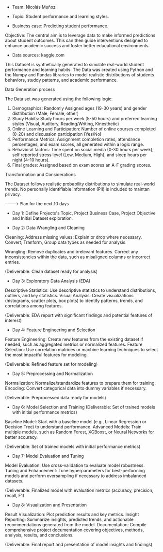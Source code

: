- Team: Nicolás Muñoz

- Topic: Student performance and learning styles.

- Business case: Predicting student performance. 

Objective: The central aim is to leverage data to make informed predictions about student outcomes. This can then guide interventions designed to enhance academic success and foster better educational environments.

- Data sources: kaggle.com

This Dataset is synthetically generated to simulate real-world student performance and learning habits. The Data was created using Python and the Numpy and Pandas libraries to model realistic distributions of students behaviors, studdy patterns, and academic performance. 

Data Generation process

The Data set was generated using the following logic:
1. Demographics: Randomly Assigned ages (19-30 years) and gender distribution (Male, Female, other)
2. Study Habits: Study hours per week (5-50 hours) and preferred learning styles (Visual, Auditory, Reading/Writing, Kinesthetic)
3. Online Learning and Participation: Number of online courses completed (0-20) and discussion participation (Yes/No)
4. Performance Metrics: Assignment completion rates, attendance percentages, and exam scores, all generated within a logic range.
5. Behavioral factors: Time spent on social media (0-30 hours per week), self reported stress level (Low, Medium, High), and sleep hours per night (4-10 hours).
6. Final grades: Assigned based on exam scores an A-F grading scores.

Transformation and Considerations

The Dataset follows realistic probability distributions to simulate real-world trends.
No personally identifiable information (PII) is included to maintan privacy.


----> Plan for the next 10 days

- Day 1: Define Projects's Topic, Project Business Case, Project Objective and Initial Dataset exploration.  


- Day 2: Data Wrangling and Cleaning

Cleaning: Address missing values: Explain or drop where necessary. Convert, Tranform, Group data types as needed for analysis.

Wrangling: Remove duplicates and irrelevant features. Correct any inconsistencies within the data, such as misaligned columns or incorrect entries.

(Deliverable: Clean dataset ready for analysis)


- Day 3: Exploratory Data Analysis (EDA)

Descriptive Statistics: Use descriptive statistics to understand distributions, outliers, and key statistics.
Visual Analysis: Create visualizations (histograms, scatter plots, box plots) to identify patterns, trends, and correlations among features.

(Deliverable: EDA report with significant findings and potential features of interest)


- Day 4: Feature Engineering and Selection

Feature Engineering: Create new features from the existing dataset if needed, such as aggregated metrics or normalized features.
Feature Selection: Use correlation matrices or machine learning techniques to select the most impactful features for modeling.

(Deliverable: Refined feature set for modeling)

- Day 5: Preprocessing and Normalization 

Normalization: Normalize/standardize features to prepare them for training.
Encoding: Convert categorical data into dummy variables if necessary.

(Deliverable: Preprocessed data ready for models)

- Day 6: Model Selection and Training (Deliverable: Set of trained models with initial performance metrics)

Baseline Model: Start with a baseline model (e.g., Linear Regression or Decision Tree) to understand performance.
Advanced Models: Train multiple models, such as Random Forest, XGBoost, or Neural Networks for better accuracy.

(Deliverable: Set of trained models with initial performance metrics)

- Day 7: Model Evaluation and Tuning 

Model Evaluation: Use cross-validation to evaluate model robustness.
Tuning and Enhancement: Tune hyperparameters for best-performing models and perform oversampling if necessary to address imbalanced datasets.

(Deliverable: Finalized model with evaluation metrics (accuracy, precision, recall, F1)

- Day 8: Visualization and Presentation 

Result Visualization: Plot prediction results and key metrics.
Insight Reporting: Summarize insights, predicted trends, and actionable recommendations generated from the model.
Documentation: Compile comprehensive project documentation covering objectives, methods, analysis, results, and conclusions.

(Deliverable: Final report and presentation of model insights and findings)

